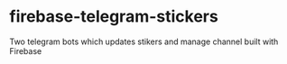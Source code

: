 # firebase-telegram-stickers
 Two telegram bots which updates stikers and manage channel built with Firebase
